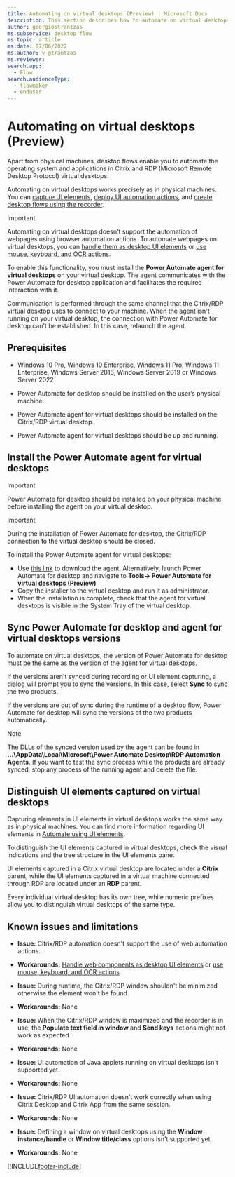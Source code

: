 ```yaml
---
title: Automating on virtual desktops (Preview) | Microsoft Docs
description: This section describes how to automate on virtual desktops.
author: georgiostrantzas
ms.subservice: desktop-flow
ms.topic: article
ms.date: 07/06/2022
ms.author: v-gtrantzas
ms.reviewer:
search.app: 
  - Flow
search.audienceType: 
  - flowmaker
  - enduser
---
```


# Automating on virtual desktops (Preview)

Apart from physical machines, desktop flows enable you to automate the operating system and applications in Citrix and RDP (Microsoft Remote Desktop Protocol) virtual desktops.

Automating on virtual desktops works precisely as in physical machines. You can [capture UI elements](ui-elements.md), [deploy UI automation actions](actions-reference/uiautomation.md), and [create desktop flows using the recorder](recording-flow.md).

> [!IMPORTANT]
> Automating on virtual desktops doesn't support the automation of webpages using browser automation actions. To automate webpages on virtual desktops, you can [handle them as desktop UI elements](desktop-automation.md) or [use mouse, keyboard, and OCR actions](how-to/automate-using-mouse-keyboard-ocr.md).

To enable this functionality, you must install the **Power Automate agent for virtual desktops** on your virtual desktop. The agent communicates with the Power Automate for desktop application and facilitates the required interaction with it.

Communication is performed through the same channel that the Citrix/RDP virtual desktop uses to connect to your machine. When the agent isn't running on your virtual desktop, the connection with Power Automate for desktop can't be established. In this case, relaunch the agent.  

## Prerequisites

* Windows 10 Pro, Windows 10 Enterprise, Windows 11 Pro, Windows 11 Enterprise, Windows Server 2016, Windows Server 2019 or Windows Server 2022

*	Power Automate for desktop should be installed on the user’s physical machine.  

*	Power Automate agent for virtual desktops should be installed on the Citrix/RDP virtual desktop.  

*	Power Automate agent for virtual desktops should be up and running.  

## Install the Power Automate agent for virtual desktops 

> [!IMPORTANT]
> Power Automate for desktop should be installed on your physical machine before installing the agent on your virtual desktop.

> [!IMPORTANT]
> During the installation of Power Automate for desktop, the Citrix/RDP connection to the virtual desktop should be closed.  

Το install the Power Automate agent for virtual desktops:

- Use [this link](https://go.microsoft.com/fwlink/?linkid=2188766) to download the agent. Alternatively, launch Power Automate for desktop and navigate to **Tools-> Power Automate for virtual desktops (Preview)**
- Copy the installer to the virtual desktop and run it as administrator.
- When the installation is complete, check that the agent for virtual desktops is visible in the System Tray of the virtual desktop. 

## Sync Power Automate for desktop and agent for virtual desktops versions 

To automate on virtual desktops, the version of Power Automate for desktop must be the same as the version of the agent for virtual desktops.

If the versions aren't synced during recording or UI element capturing, a dialog will prompt you to sync the versions. In this case, select **Sync** to sync the two products. 

If the versions are out of sync during the runtime of a desktop flow, Power Automate for desktop will sync the versions of the two products automatically.

> [!NOTE]
> The DLLs of the synced version used by the agent can be found in **...\AppData\Local\Microsoft\Power Automate Desktop\RDP Automation Agents**. If you want to test the sync process while the products are already synced, stop any process of the running agent and delete the file. 

## Distinguish UI elements captured on virtual desktops

Capturing elements in UI elements in virtual desktops works the same way as in physical machines. You can find more information regarding UI elements in [Automate using UI elements](ui-elements.md).

To distinguish the UI elements captured in virtual desktops, check the visual indications and the tree structure in the UI elements pane.

UI elements captured in a Citrix virtual desktop are located under a **Citrix** parent, while the UI elements captured in a virtual machine connected through RDP are located under an **RDP** parent. 

Every individual virtual desktop has its own tree, while numeric prefixes allow you to distinguish virtual desktops of the same type.

## Known issues and limitations

*	**Issue:** Citrix/RDP automation doesn't support the use of web automation actions.

* **Workarounds:** [Handle web components as desktop UI elements](desktop-automation.md) or [use mouse, keyboard, and OCR actions](how-to/automate-using-mouse-keyboard-ocr.md).

*	**Issue:** During runtime, the Citrix/RDP window shouldn't be minimized otherwise the element won't be found. 

* **Workarounds:** None 

*	**Issue:** When the Citrix/RDP window is maximized and the recorder is in use, the **Populate text field in window** and **Send keys** actions might not work as expected. 

* **Workarounds:** None

*	**Issue:** UI automation of Java applets running on virtual desktops isn't supported yet. 

* **Workarounds:** None

*	**Issue:** Citrix/RDP UI automation doesn't work correctly when using Citrix Desktop and Citrix App from the same session. 

* **Workarounds:** None

*	**Issue:** Defining a window on virtual desktops using the **Window instance/handle** or **Window title/class** options isn't supported yet.

* **Workarounds:** None

[!INCLUDE[footer-include](../includes/footer-banner.md)]